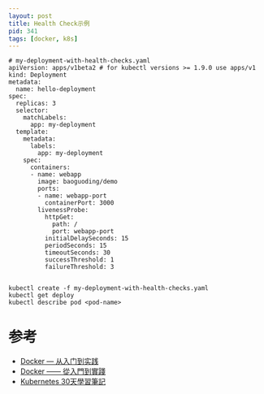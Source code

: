 ```yaml
---
layout: post
title: Health Check示例
pid: 341
tags: [docker, k8s]
---
```


```demo
# my-deployment-with-health-checks.yaml
apiVersion: apps/v1beta2 # for kubectl versions >= 1.9.0 use apps/v1
kind: Deployment
metadata:
  name: hello-deployment
spec:
  replicas: 3
  selector:
    matchLabels:
	  app: my-deployment
  template:
    metadata:
	  labels:
	    app: my-deployment
	spec:
	  containers:
	  - name: webapp
	    image: baoguoding/demo
		ports:
		- name: webapp-port
		  containerPort: 3000
		livenessProbe:
		  httpGet:
		    path: /
			port: webapp-port
		  initialDelaySeconds: 15
		  periodSeconds: 15
		  timeoutSeconds: 30
		  successThreshold: 1
		  failureThreshold: 3


kubectl create -f my-deployment-with-health-checks.yaml
kubectl get deploy
kubectl describe pod <pod-name>
```


# 参考

+ [Docker — 从入门到实践](https://github.com/yeasy/docker_practice/)
+ [Docker —— 從入門到實踐](https://philipzheng.gitbooks.io/docker_practice/content/)
+ [Kubernetes 30天學習筆記](https://github.com/zxcvbnius/k8s-30-day-sharing) 